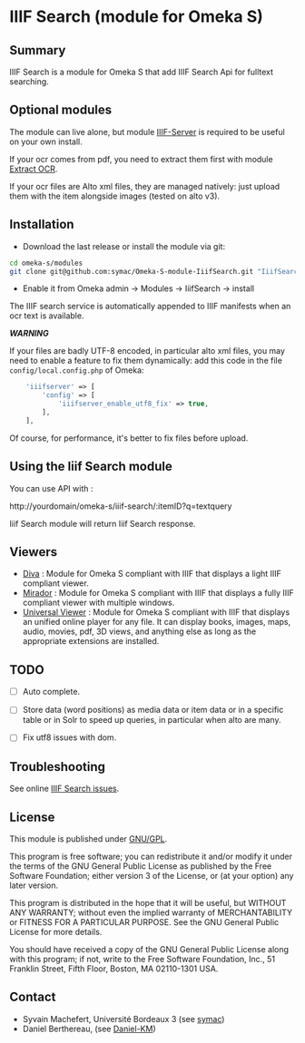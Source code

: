 IIIF Search (module for Omeka S)
================================


Summary
-----------

IIIF Search is a module for Omeka S that add IIIF Search Api for fulltext searching.


Optional modules
----------------

The module can live alone, but module [IIIF-Server](https://github.com/bubdxm/Omeka-S-module-IiifServer) is required to be useful on your own install.

If your ocr comes from pdf, you need to extract them first with module [Extract OCR](https://github.com/bubdxm/Omeka-S-module-ExtractOcr).

If your ocr files are Alto xml files, they are managed natively: just upload them with the item alongside images (tested on alto v3).


Installation
------------

- Download the last release or install the module via git:

```sh
cd omeka-s/modules
git clone git@github.com:symac/Omeka-S-module-IiifSearch.git "IiifSearch"
```

- Enable it from Omeka admin → Modules → IiifSearch -> install

The IIIF search service is automatically appended to IIIF manifests when an ocr text is available.

***WARNING***

If your files are badly UTF-8 encoded, in particular alto xml files, you may need to enable a feature to fix them dynamically: add this code in the file `config/local.config.php` of Omeka:

```php
    'iiifserver' => [
        'config' => [
            'iiifserver_enable_utf8_fix' => true,
        ],
    ],
```

Of course, for performance, it's better to fix files before upload.


Using the Iiif Search module
---------------------------

You can use API with :

http://yourdomain/omeka-s/iiif-search/:itemID?q=textquery

Iiif Search module will return Iiif Search response.


Viewers
-------

- [Diva](https://gitlab.com/Daniel-KM/Omeka-S-module-Diva) : Module for Omeka S compliant with IIIF that displays a light IIIF compliant viewer.
- [Mirador](https://gitlab.com/Daniel-KM/Omeka-S-module-Mirador) : Module for Omeka S compliant with IIIF that displays a fully IIIF compliant viewer with multiple windows.
- [Universal Viewer](https://gitlab.com/Daniel-KM/Omeka-S-module-UniversalViewer) : Module for Omeka S compliant with IIIF that displays an unified online player for any file. It can display books, images, maps, audio, movies, pdf, 3D views, and anything else as long as the appropriate extensions are installed.


TODO
----

- [ ] Auto complete.
- [ ] Store data (word positions) as media data or item data or in a specific table or in Solr to speed up queries, in particular when alto are many.
- [ ] Fix utf8 issues with dom.


Troubleshooting
---------------

See online [IIIF Search issues](https://github.com/bubdxm/Omeka-S-module-IiifSearch/issues).


License
-------

This module is published under [GNU/GPL](https://www.gnu.org/licenses/gpl-3.0.html).

This program is free software; you can redistribute it and/or modify it under
the terms of the GNU General Public License as published by the Free Software
Foundation; either version 3 of the License, or (at your option) any later
version.

This program is distributed in the hope that it will be useful, but WITHOUT
ANY WARRANTY; without even the implied warranty of MERCHANTABILITY or FITNESS
FOR A PARTICULAR PURPOSE. See the GNU General Public License for more
details.

You should have received a copy of the GNU General Public License along with
this program; if not, write to the Free Software Foundation, Inc.,
51 Franklin Street, Fifth Floor, Boston, MA 02110-1301 USA.


Contact
-------

* Syvain Machefert, Université Bordeaux 3 (see [symac](https://github.com/symac))
* Daniel Berthereau, (see [Daniel-KM](https://gitlab.com/Daniel-KM))
